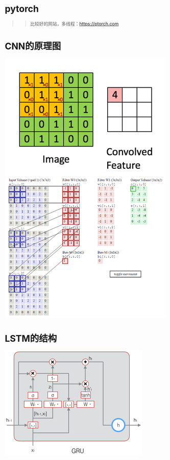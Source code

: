 # pytorch
>>比较好的网站，多线程：https://ptorch.com

# CNN的原理图
![](https://github.com/AIMarkov/pytorch/raw/master/image/CNN/2256672-19110dee0c54c0b2.gif)
![](https://github.com/AIMarkov/pytorch/raw/master/image/CNN/2256672-958f31b01695b085.gif)
# LSTM的结构
![](https://github.com/AIMarkov/pytorch/raw/master/image/LSTM/2256672-b784d887bf693253.png)
